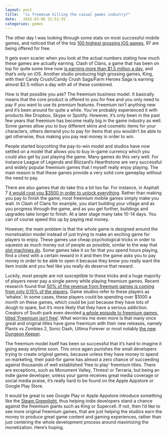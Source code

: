 ```yaml
---
layout: post
title:  "is freemium killing the casual games industry?"
date:   2015-03-06 22:51:35
categories: games
---
```

The other day I was looking through some stats on most successful mobile games, and noticed that of the top [100 highest grossing iOS games](http://appshopper.com/bestsellers/games/gros/?device=iphone), 97 are being offered for free.

It gets even scarier when you look at the actual numbers stating how much these games are actually earning. Clash of Clans, a game that has been on top for quite some time now [is earning more than $1.5 million a day](https://thinkgaming.com/app-sales-data/), and that’s only on iOS. Another studio producing high grossing games, King, with their Candy Crush/Candy Crush Saga/Farm Heroes Saga is earning almost $2.5 million a day with all of these combined.

How is that possible you ask? The freemium business model. It basically means that the core product is offered to you for free and you only need to pay if you want to use its premium features. Freemium isn’t anything new and it’s been around for quite a while. You’ve probably experienced it with products like Dropbox, Skype or Spotify. However, it’s only been in the past few years that freemium has become really big in the game industry as well. Some games allow you to buy different skins and cosmetic items for your characters, others demand you to pay for items that you wouldn’t be able to get otherwise, thus making you pay real money in order to win.

People started boycotting the pay-to-win model and studios have now settled on a model that allows you to buy in-game currency which you could also get by just playing the game. Many games do this very well. For instance League of Legends and Blizzard’s Hearthstone are very successful and widely popular freemium games that I myself really enjoy playing. The main reason is that these games provide a very solid core gameplay without the need to pay.

There are also games that do take this a bit too far. For instance, in Asphalt 7 [it would cost you $3500 in order to unlock everything](http://www.baekdal.com/opinion/optimizing-your-industry-to-the-point-of-suicide/). Rather than making you pay to finish the game, most freemium mobile games simply make you wait. In Clash of Clans for example, you start building your village and as you progress through the game, and as you get further, buildings and upgrades take longer to finish. At a later stage many take 10-14 days. You can of course speed this up by paying real money.

However, the main problem is that the whole game is designed around the monetisation model instead of just trying to make an exciting game for players to enjoy. These games use cheap psychological tricks in order to squeeze as much money out of people as possible, similar to the way that [slot machines do](http://dl.acm.org/citation.cfm?id=1920796). Some games take it so far that you spend hours playing, find a chest with a certain reward in it and then the game asks you to pay money in order to be able to open it because they know you really want the item inside and you feel like you really do deserve that reward.

Luckily, most people are not susceptible to these tricks and a huge majority of players never pay a single penny while playing freemium games. Recent research found that [50% of the revenue from freemum games is coming from only 0.15% of the players](http://recode.net/2014/02/26/a-long-tail-of-whales-half-of-mobile-games-money-comes-from-0-15-percent-of-players/). Game studios refer to these players as ‘whales’. In some cases, these players could be spending over $1000 a month on these games, which could be just because they have lots of dough to spare, but it’s more likely that they have a serious addiction. Creators of South park even devoted [a whole episode to freemium games, titled ‘Freemium isn’t free’](http://southpark.cc.com/full-episodes/s18e06-freemium-isnt-free). What worries me even more is that many once great and original titles have gone freemium with their new releases, namely Plants vs Zombies 2, Sonic Dash, Ultima Forever or most notably [the new Dungeon Keeper](https://www.youtube.com/watch?v=GpdoBwezFVA).

The freemium model itself has been so successful that it’s hard to imagine it going away anytime soon. This once again punishes the small developers trying to create original games, because unless they have money to spend on marketing, their paid-for game has almost a zero chance of succeeding against thousands of well established ‘free to play’ freemium titles. There are exceptions, such as Monument Valley, Threes! or Terraria, but being an indie game developer, unless your game receives great media coverage or social media praise, it’s really hard to be found on the Apple Appstore or Google Play Store.

It would be great to see Google Play or Apple Appstore introduce something like the [Steam Greenlight](https://steamcommunity.com/greenlight), thus helping indie developers stand a chance against the freemium giants such as King or Supercell. If not, then I’d like to see more original freemium games, that are just helping the studios earn the money to produce great game content and gaming experiences, rather than just centering the whole development process around maximizing the monetization. Here’s hoping.